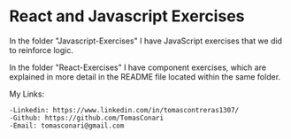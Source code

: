 # React and Javascript Exercises

In the folder "Javascript-Exercises" I have JavaScript exercises that we did to reinforce logic.

In the folder "React-Exercises" I have component exercises, which are explained in more detail in 
the README file located within the same folder.

My Links:

    -Linkedin: https://www.linkedin.com/in/tomascontreras1307/
    -Github: https://github.com/TomasConari
    -Email: tomasconari@gmail.com
